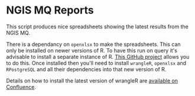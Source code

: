 # NGIS MQ Reports

This script produces nice spreadsheets showing the latest results from the NGIS MQ.

There is a dependancy on `openxlsx` to make the spreadsheets. This can only be installed on newer versions of R. To have this run on query it's advisable to install a separate instance of R. [This GitHub project](https://github.com/DominikMueller64/install_R_source) allows you to do this. Once installed then you'll need to install `wrangleR`, `openxlsx` and `RPostgreSQL` and all their dependencies into that new version of R.

Details on how to install the latest version of wrangleR are [available on Confluence](https://cnfl.extge.co.uk/display/CDT/Code+Snippets#CodeSnippets-BuildnewversionofwrangleR).
